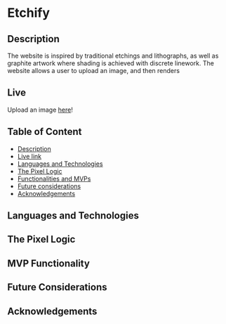 # Etchify

## Description

The website is inspired by traditional etchings and lithographs, as well as graphite artwork where shading is achieved with discrete linework. The website allows a user to upload an image, and then renders 

## Live

Upload an image [here](https://n-angleton.github.io/Etchify/)!

## Table of Content

- [Description](#description)
- [Live link](#live)
- [Languages and Technologies](#languages-and-technologies)
- [The Pixel Logic](#the-pixel-logic)
- [Functionalities and MVPs](#mvp-functionality)
- [Future considerations](#future-considerations)
- [Acknowledgements](#acknowledgements)

## Languages and Technologies



## The Pixel Logic



## MVP Functionality



## Future Considerations



## Acknowledgements

